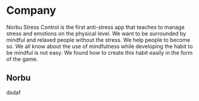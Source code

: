 # Company
Norbu Stress Control is the first anti-stress app that teaches to manage stress and emotions on the physical level.
We want to be surrounded by mindful and relaxed people without the stress. We help people to become so. We all know about the use of mindfulness while developing the habit to be mindful is not easy. We found how to create this habit easily in the form of the game.
## Norbu
dsdaf
